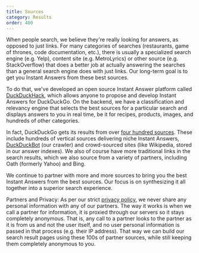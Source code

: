 ```yaml
---
title: Sources
category: Results
order: 400
---
```


<p>
    When people search, we believe they're really looking for answers, as opposed
    to just links. For many categories of searches (restaurants, game of thrones,
    code documentation, etc.), there is usually a specialized search engine (e.g.
    Yelp), content site (e.g. MetroLyrics) or other source (e.g. StackOverflow)
    that does a better job at actually answering the searches than a general
    search engine does with just links. Our long-term goal is to get you Instant
    Answers from these best sources.
</p>

<p>
    To do that, we've developed an open source Instant Answer platform called
    <a href="http://duckduckhack.com/">DuckDuckHack</a>, which allows anyone to
    propose and develop Instant Answers for DuckDuckGo. On the backend, we have a
    classification and relevancy engine that selects the best sources for a
    particular search and displays answers to you in real time, be it for recipes,
    products, images, and hundreds of other categories.
</p>

<p>
    In fact, DuckDuckGo gets its results from over
    <a href="https://duck.co/ia">four hundred sources</a>. These include hundreds
    of vertical sources delivering niche Instant Answers, <a href="https://duckduckgo.com/duckduckbot">DuckDuckBot</a> (our
    crawler) and crowd-sourced sites (like Wikipedia, stored in our answer
    indexes). We also of course have more traditional links in the search results,
    which we also source from a variety of partners, including Oath (formerly
    Yahoo) and Bing.
</p>

<p>
    We continue to partner with more and more sources to bring you the best
    Instant Answers from the best sources. Our focus is on synthesizing it all
    together into a superior search experience.
</p>

Partners and Privacy: As per our strict
<a href="https://duckduckgo.com/privacy">privacy policy</a>, we never share any
personal information with any of our partners. The way it works is when we call
a partner for information, it is proxied through our servers so it stays
completely anonymous. That is, any call to a partner looks to the partner as it
is from us and not the user itself, and no user personal information is passed
in that process (e.g. their IP address). That way we can build our search result
pages using these 100s of partner sources, while still keeping them completely
anonymous to you.
